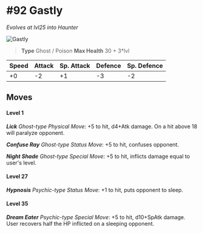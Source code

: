 # #92 Gastly
*Evolves at lvl25 into Haunter*

![Gastly](https://img.pokemondb.net/sprites/home/normal/1x/gastly.png)

> **Type** Ghost / Poison
> **Max Health** 30 + 3\*lvl

| Speed | Attack | Sp. Attack | Defence | Sp. Defence |
| ----- | ------ | ---------- | ------- | ----------- |
| +0 | -2 | +1 | -3 | -2 |

## Moves
#### Level 1

***Lick** Ghost-type Physical Move*: +5 to hit, d4+Atk damage. On a hit above 18 will paralyze opponent.

***Confuse Ray** Ghost-type Status Move*: +5 to hit, confuses opponent.

***Night Shade** Ghost-type Special Move*: +5 to hit, inflicts damage equal to user's level.
#### Level 27

***Hypnosis** Psychic-type Status Move*: +1 to hit, puts opponent to sleep.
#### Level 35

***Dream Eater** Psychic-type Special Move*: +5 to hit, d10+SpAtk damage. User recovers half the HP inflicted on a sleeping opponent.

